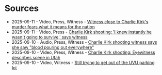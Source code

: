 # Sources

- 2025-09-11 - Video, Press, Witness - [Witness close to Charlie Kirk's murder fears what it means for the nation](source/youtube/cQtRmAtmcfY.md)
- 2025-09-11 - Video, Press - [Charlie Kirk shooting: 'I knew instantly he wasn't going to survive,' says witness](source/youtube/jE62NX44-_c.md)
- 2025-09-10 - Audio, Press, Witness - [Charlie Kirk shooting witness says she saw "blood pouring out everywhere"](source/youtube/nG6qqdhSmUs.md)
- 2025-09-10 - Video, Press, Witness - [Charlie Kirk shooting: Eyewitness describes scene in Utah](source/youtube/BLaZhNFH9Pw.md)
- 2025-09-10 - Video, Witness - [Still trying to get out of the UVU parking lot](source/instagram/DObvDfYibrO.md)
